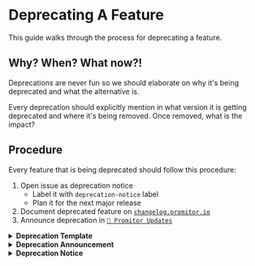 # Deprecating A Feature

This guide walks through the process for deprecating a feature.

## Why? When? What now?!

Deprecations are never fun so we should elaborate on why it's being deprecated
and what the alternative is.

Every deprecation should explicitly mention in what version it is getting
deprecated and where it's being removed. Once removed, what is the impact?

## Procedure

Every feature that is being deprecated should follow this procedure:

1. Open issue as deprecation notice
    - Label it with `deprecation-notice` label
    - Plan it for the next major release
2. Document deprecated feature on [`changelog.promitor.io`](http://changelog.promitor.io/)
3. Announce deprecation in [`📢 Promitor Updates`](https://github.com/tomkerkhove/promitor/issues/668)

<details>
<summary><b>Deprecation Template</b></summary>

```yaml
---
title:
subtitle: created on {{ now.Format "2006-01-02" }}
date: 2018-09-02T20:46:47+02:00
removal_date: 2019-07-07
weight:
version:
---

#### <title>
###### Deprecated as of v<deprecation-version> and will be removed in v<removal-version>

OpenAPI v3.0 has been released in 2017 which is the new industry standard.
With Promitor, we want to support that standard and have decided to go forward
with 3.0 instead of 2.0.

We've added support for OpenAPI 3.0 in Promitor v1.1 next to Swagger 2.0 along with
OpenAPI UI 3.0.

**Impact:** <impact>

**Alternative:** <alternative>.

**Discussion:** [GitHub Issue #<issue-number>](https://github.com/tomkerkhove/promitor/issues/<issue-number>)
```

</details>

<details>
<summary><b>Deprecation Announcement</b></summary>

```markdown
**<feature name> is being deprecated** as of <deprecation-version> and removed in <removal-version>.

For more information, join the conversation in our [deprecation issue](<url-to-deprecation>).
```

</details>

<details>
<summary><b>Deprecation Notice</b></summary>

```markdown
OpenAPI v3.0 has been released in 2017 which is the new industry standard.
With Promitor, we want to support that standard and have decided to go forward
with 3.0 instead of 2.0.

We've added support for OpenAPI 3.0 in Promitor v1.1 next to Swagger 2.0 along with
OpenAPI UI 3.0.
Deprecated as of v<deprecation-version> and will be removed in v<removal-version>

**Deprecated as of:**
v<deprecation-version>

**Will be removed in:**
v<removal-version>

**Impact:**
<impact>

**Alternative:**
<alternative>.
```

</details>
